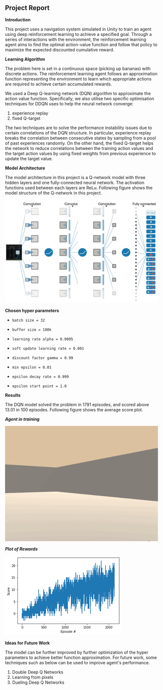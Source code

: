 ## **Project Report**

**Introduction**

This project uses a navigation system simulated in Unity to train an agent using deep reinforcement learning to achieve a specified goal. Through a series of interactions with the environment, the reinforcement learning agent aims to find the optimal action-value function and follow that policy to maximize the expected discounted cumulative reward.

**Learning Algorithm**

The problem here is set in a continuous space (picking up bananas) with discrete actions. The reinforcement learning agent follows an approximation function representing the environment to learn which appropriate actions are required to achieve certain accumulated rewards.

We used a Deep Q-learning network (DQN) algorithm to approximate the action value function. Specifically, we also utilise two specific optimisation techniques for DDQN uses to help the neural network converge:

1. experience replay
2. fixed Q-target

The two techniques are to solve the performance instability issues due to certain correlations of the DQN structure. In particular, experience replay breaks the correlation between consecutive states by sampling from a pool of past experiences randomly. On the other hand, the fixed Q-target helps the network to reduce correlations between the training action values and the target action values by using fixed weights from previous experience to update the target value.

**Model Architecture**

The model architecture in this project is a Q-network model with three hidden layers and one fully-connected neural network. The activation functions used between each layers are ReLu. Following figure shows the model structure of the Q-network in this project.

![-w1044](media/15891326885742/15891441437572.jpg)

**Chosen hyper parameters**

*     batch size = 32
*     buffer size = 100k
*     learning rate alpha = 0.0005
*     soft update learning rate = 0.001
*     discount factor gamma = 0.99
*     min epsilon = 0.01
*     epsilon decay rate = 0.999
*     epsilon start point = 1.0

**Results**

The DQN model solved the problem in 1791 episodes, and scored above 13.01 in 100 episodes. Following figure shows the average score plot.

_**Agent in training**_

![agent_in_training](media/15891326885742/agent_in_training.gif)

_**Plot of Rewards**_

![reward_plot](media/15891326885742/reward_plot.png)

**Ideas for Future Work**

The model can be further improved by further optimization of the hyper parameters to achieve better function approximation. For future work, some techniques such as below can be used to improve agent's performance.

1. Double Deep Q Networks
2. Learning from pixels
3. Dueling Deep Q Networks
